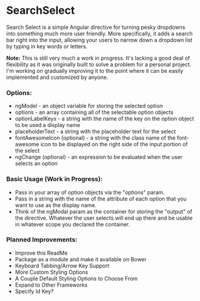 # SearchSelect
Search Select is a simple Angular directive for turning pesky dropdowns into something much more user friendly. More specifically,
it adds a search bar right into the input, allowing your users to narrow down a dropdown list by typing in key words or letters.

**Note:** This is still very much a work in progress. It's lacking a good deal of flexibility as it was originally built
to solve a problem for a personal project. I'm working on gradually improving it to the point where it can be easily implemented
and customized by anyone.

### Options:
  * ngModel - an object variable for storing the selected option
  * options - an array containing all of the selectable option objects
  * optionLabelKeys - a string with the name of the key on the option object to be used a display name
  * placeholderText - a string with the placeholder text for the select
  * fontAwesomeIcon (optional) - a string with the class name of the font-awesome icon to be displayed on the right side of the input portion of the select
  * ngChange (optional) - an expression to be evaluated when the user selects an option

### Basic Usage (Work in Progress):
  * Pass in your array of option objects via the "options" param.
  * Pass in a string with the name of the attribute of each option that you want to use as the display name.
  * Think of the ngModal param as the container for storing the "output" of the directive. Whatever the user selects will end up there and be usable in whatever scope you declared the container.

### Planned Improvements:
  * Improve this ReadMe
  * Package as a module and make it available on Bower
  * Keyboard Tabbing/Arrow Key Support
  * More Custom Styling Options
  * A Couple Default Styling Options to Choose From
  * Expand to Other Frameworks
  * Specify Id Key?
